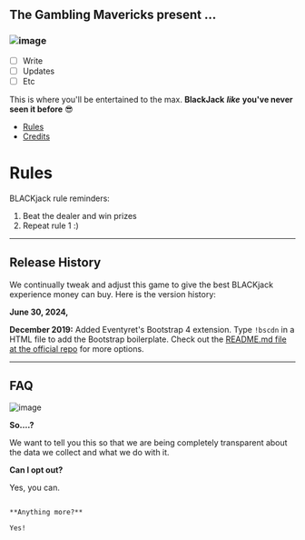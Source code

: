 ## The Gambling Mavericks present ...
### ![image](https://github.com/kjrinuk/BlackJack/assets/169760722/4fcdd1db-0628-4af1-8dc2-73b0f5f1880d)

- [ ] Write 
- [ ] Updates
- [ ] Etc

This is where you'll be entertained to the max.  **BlackJack** ***like*** **you've never seen it before** 😎


- [Rules](#rules)
- [Credits](#credits)


# Rules 
BLACKjack rule reminders:

1.    Beat the dealer and win prizes
2.  Repeat rule 1 :)



------

## Release History

We continually tweak and adjust this game to give the best BLACKjack experience money can buy. Here is the version history:

**June 30, 2024,** 


**December 2019:** Added Eventyret's Bootstrap 4 extension. Type `!bscdn` in a HTML file to add the Bootstrap boilerplate. Check out the <a href="https://github.com/Eventyret/vscode-bcdn" target="_blank">README.md file at the official repo</a> for more options.

------

## FAQ 
![image](https://github.com/kjrinuk/BlackJack/assets/169760722/515b2333-2e50-4147-844a-6a6bf130d0f5)



**So….?**

We want to tell you this so that we are being completely transparent about the data we collect and what we do with it.

**Can I opt out?**

Yes, you can. 

```

**Anything more?**

Yes! 
